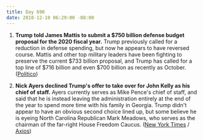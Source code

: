 ```yaml
---
title: Day 690
date: 2018-12-10 06:29:00 -08:00
---
```


1. **Trump told James Mattis to submit a $750 billion defense budget proposal for the 2020 fiscal year.** Trump previously called for a reduction in defense spending, but now he appears to have reversed course. Mattis and other top military leaders have been fighting to preserve the current $733 billion proposal, and Trump has called for a top line of $716 billion and even $700 billion as recently as October. ([Politico](https://www.politico.com/story/2018/12/09/trump-pentagon-defense-spending-budget-1054068))

2. **Nick Ayers declined Trump's offer to take over for John Kelly as his chief of staff.** Ayers currently serves as Mike Pence's chief of staff, and said that he is instead leaving the administration entirely at the end of the year to spend more time with his family in Georgia. Trump didn't appear to have an obvious second choice lined up, but some believe he is eyeing North Carolina Republican Mark Meadows, who serves as the chairman of the far-right House Freedom Caucus. ([New York Times](https://www.nytimes.com/2018/12/09/us/politics/nick-ayers-trump-chief-of-staff.html) / [Axios](https://www.axios.com/donald-trump-chief-of-staff-mark-meadows-nick-ayers-1dcbc46d-e14c-461b-b8b3-3edc8d61a8a9.html))